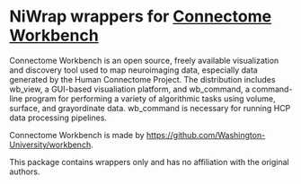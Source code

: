 # NiWrap wrappers for [Connectome Workbench](https://github.com/Washington-University/workbench)

Connectome Workbench is an open source, freely available visualization and discovery tool used to map neuroimaging data, especially data generated by the Human Connectome Project. The distribution includes wb_view, a GUI-based visualiation platform, and wb_command, a command-line program for performing a variety of algorithmic tasks using volume, surface, and grayordinate data. wb_command is necessary for running HCP data processing pipelines.

Connectome Workbench is made by https://github.com/Washington-University/workbench.

This package contains wrappers only and has no affiliation with the original authors.
